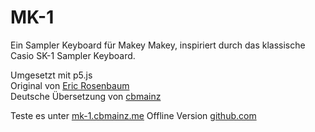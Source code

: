 MK-1
====

Ein Sampler Keyboard für Makey Makey, inspiriert durch das klassische Casio SK-1 Sampler Keyboard. 

Umgesetzt mit p5.js  
Original von [Eric Rosenbaum](https://www.ericrosenbaum.com/mk1-sampler/)  
Deutsche Übersetzung von [cbmainz](https://github.com/cbmainz/MK-1) 

Teste es unter [mk-1.cbmainz.me](https://mk-1.crowdapp.de/)
Offline Version [github.com](https://github.com/medienundbildung-com/MK-1-Offline)
